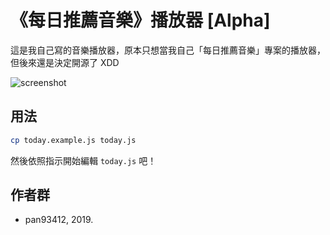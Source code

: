 # 《每日推薦音樂》播放器 [Alpha]
這是我自己寫的音樂播放器，原本只想當我自己「每日推薦音樂」專案的播放器，但後來還是決定開源了 XDD

![screenshot](https://user-images.githubusercontent.com/28441561/70848286-2313df80-1eaa-11ea-8f0d-093031a5e291.png)
## 用法
```bash
cp today.example.js today.js
```

然後依照指示開始編輯 `today.js` 吧！

## 作者群
- pan93412, 2019.
